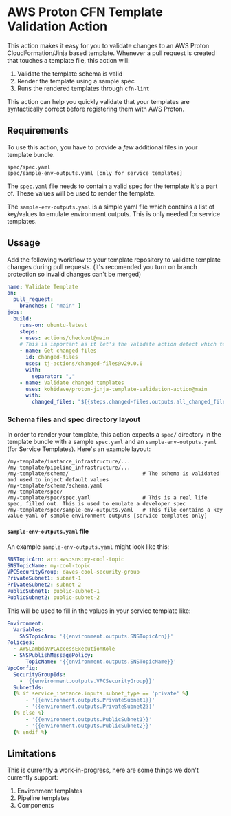 # AWS Proton CFN Template Validation Action

This action makes it easy for you to validate changes to an AWS Proton CloudFormation/Jinja based template. Whenever a pull request is created that touches a template file, this action will:

1. Validate the template schema is valid
2. Render the template using a sample spec
3. Runs the rendered templates through `cfn-lint` 

This action can help you quickly validate that your templates are syntactically correct before registering them with AWS Proton.

## Requirements

To use this action, you have to provide a _few_ additional files in your template bundle. 

```
spec/spec.yaml
spec/sample-env-outputs.yaml [only for service templates]
```

The `spec.yaml` file needs to contain a valid spec for the template it's a part of. These values will be used to render the template.

The `sample-env-outputs.yaml` is a simple yaml file which contains a list of key/values to emulate environment outputs. This is only needed for service templates.



## Ussage 

Add the following workflow to your template repository to validate template changes during pull requests. (it's recomended you turn on branch protection so invalid changes can't be merged)

```yaml
name: Validate Template
on:
  pull_request:
    branches: [ "main" ]
jobs:
  build:
    runs-on: ubuntu-latest
    steps:
    - uses: actions/checkout@main
    # This is important as it let's the Validate action detect which templates have changed
    - name: Get changed files
      id: changed-files
      uses: tj-actions/changed-files@v29.0.0
      with:
        separator: ","
    - name: Validate changed templates
      uses: kohidave/proton-jinja-template-validation-action@main
      with: 
        changed_files: "${{steps.changed-files.outputs.all_changed_files}}"

```

### Schema files and spec directory layout

In order to render your template, this action expects a `spec/` directory in the template bundle with a sample `spec.yaml` and an `sample-env-outputs.yaml` (for Service Templates). Here's an example layout:


```
/my-template/instance_infrastructure/...
/my-template/pipeline_infrastructure/...
/my-template/schema/                        # The schema is validated and used to inject default values
/my-template/schema/schema.yaml
/my-template/spec/
/my-template/spec/spec.yaml                 # This is a real life spec, filled out. This is used to emulate a developer spec
/my-template/spec/sample-env-outputs.yaml   # This file contains a key value yaml of sample environment outputs [service templates only]
```

#### `sample-env-outputs.yaml` file

An example `sample-env-outputs.yaml` might look like this:

```yaml
SNSTopicArn: arn:aws:sns:my-cool-topic
SNSTopicName: my-cool-topic
VPCSecurityGroup: daves-cool-security-group
PrivateSubnet1: subnet-1
PrivateSubnet2: subnet-2
PublicSubnet1: public-subnet-1
PublicSubnet2: public-subnet-2
```

This will be used to fill in the values in your service template like:

```yaml
Environment:
  Variables:
    SNSTopicArn: '{{environment.outputs.SNSTopicArn}}'
Policies:
  - AWSLambdaVPCAccessExecutionRole
  - SNSPublishMessagePolicy:
      TopicName: '{{environment.outputs.SNSTopicName}}'
VpcConfig:
  SecurityGroupIds:
    - '{{environment.outputs.VPCSecurityGroup}}'
  SubnetIds:
  {% if service_instance.inputs.subnet_type == 'private' %}
      - '{{environment.outputs.PrivateSubnet1}}'
      - '{{environment.outputs.PrivateSubnet2}}'
  {% else %}
      - '{{environment.outputs.PublicSubnet1}}'
      - '{{environment.outputs.PublicSubnet2}}'
  {% endif %}
```


## Limitations

This is currently a work-in-progress, here are some things we don't currently support:

1. Environment templates
2. Pipeline templates
3. Components 
